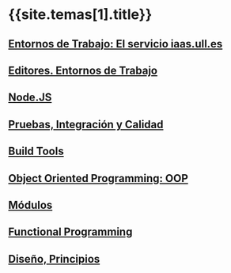 # {{site.temas[1].title}}

## [Entornos de Trabajo: El servicio iaas.ull.es](iaas)

## [Editores. Entornos de Trabajo](editors)

## [Node.JS](node)

## [Pruebas, Integración y Calidad](pruebas)

## [Build Tools](build-tools)

## [Object Oriented Programming: OOP](oop)

## [Módulos](modulos)

## [Functional Programming](functional)

## [Diseño, Principios](design)

